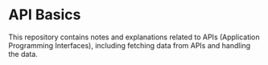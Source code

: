 # API Basics

This repository contains notes and explanations related to APIs (Application Programming Interfaces), including fetching data from APIs and handling the data.